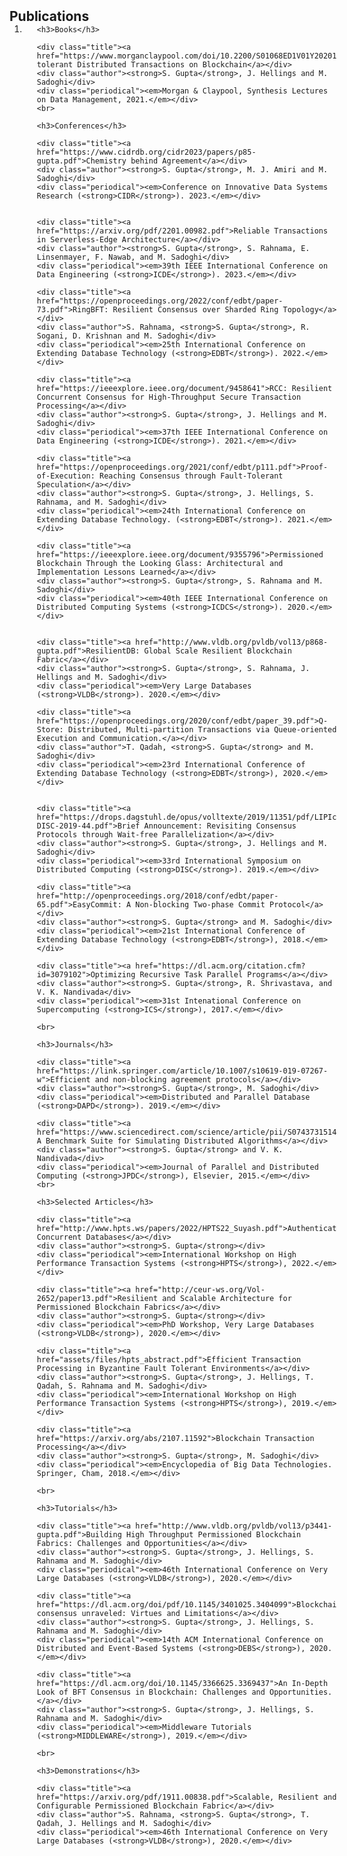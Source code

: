<h2 id="publications" style="margin: 2px 0px -15px;">Publications</h2>

<div class="publications">
<ol class="bibliography">

<li>
<div class="pub-row">

  <!--
  <div class="col-sm-3 abbr" style="position: relative;padding-right: 15px;padding-left: 15px;">
    <img src="assets/img/teaser_example.png" class="teaser img-fluid z-depth-1">
    <abbr class="badge">CVPR</abbr>
  </div>
  -->

  <div class="col-sm-9" style="position: relative;width: 100%;padding-right: 15px;padding-left: 20px;">

    <h3>Books</h3>

	<div class="title"><a href="https://www.morganclaypool.com/doi/10.2200/S01068ED1V01Y202012DTM065">Fault-tolerant Distributed Transactions on Blockchain</a></div>
	<div class="author"><strong>S. Gupta</strong>, J. Hellings and M. Sadoghi</div>
	<div class="periodical"><em>Morgan & Claypool, Synthesis Lectures on Data Management, 2021.</em></div>
    <br>

    <h3>Conferences</h3>

	<div class="title"><a href="https://www.cidrdb.org/cidr2023/papers/p85-gupta.pdf">Chemistry behind Agreement</a></div>
	<div class="author"><strong>S. Gupta</strong>, M. J. Amiri and M. Sadoghi</div>
	<div class="periodical"><em>Conference on Innovative Data Systems Research (<strong>CIDR</strong>). 2023.</em></div>


	<div class="title"><a href="https://arxiv.org/pdf/2201.00982.pdf">Reliable Transactions in Serverless-Edge Architecture</a></div>
	<div class="author"><strong>S. Gupta</strong>, S. Rahnama, E. Linsenmayer, F. Nawab, and M. Sadoghi</div> 
	<div class="periodical"><em>39th IEEE International Conference on Data Engineering (<strong>ICDE</strong>). 2023.</em></div>

	<div class="title"><a href="https://openproceedings.org/2022/conf/edbt/paper-73.pdf">RingBFT: Resilient Consensus over Sharded Ring Topology</a></div>
	<div class="author">S. Rahnama, <strong>S. Gupta</strong>, R. Sogani, D. Krishnan and M. Sadoghi</div> 
	<div class="periodical"><em>25th International Conference on Extending Database Technology (<strong>EDBT</strong>). 2022.</em></div>

	<div class="title"><a href="https://ieeexplore.ieee.org/document/9458641">RCC: Resilient Concurrent Consensus for High-Throughput Secure Transaction Processing</a></div>
	<div class="author"><strong>S. Gupta</strong>, J. Hellings and M. Sadoghi</div> 
	<div class="periodical"><em>37th IEEE International Conference on Data Engineering (<strong>ICDE</strong>). 2021.</em></div>

	<div class="title"><a href="https://openproceedings.org/2021/conf/edbt/p111.pdf">Proof-of-Execution: Reaching Consensus through Fault-Tolerant Speculation</a></div>
	<div class="author"><strong>S. Gupta</strong>, J. Hellings, S. Rahnama, and M. Sadoghi</div> 
	<div class="periodical"><em>24th International Conference on Extending Database Technology. (<strong>EDBT</strong>). 2021.</em></div>

	<div class="title"><a href="https://ieeexplore.ieee.org/document/9355796">Permissioned Blockchain Through the Looking Glass: Architectural and Implementation Lessons Learned</a></div>
	<div class="author"><strong>S. Gupta</strong>, S. Rahnama and M. Sadoghi</div> 
	<div class="periodical"><em>40th IEEE International Conference on Distributed Computing Systems (<strong>ICDCS</strong>). 2020.</em></div>


	<div class="title"><a href="http://www.vldb.org/pvldb/vol13/p868-gupta.pdf">ResilientDB: Global Scale Resilient Blockchain Fabric</a></div>
	<div class="author"><strong>S. Gupta</strong>, S. Rahnama, J. Hellings and M. Sadoghi</div>  
	<div class="periodical"><em>Very Large Databases (<strong>VLDB</strong>). 2020.</em></div>

	<div class="title"><a href="https://openproceedings.org/2020/conf/edbt/paper_39.pdf">Q-Store: Distributed, Multi-partition Transactions via Queue-oriented Execution and Communication.</a></div>
	<div class="author">T. Qadah, <strong>S. Gupta</strong> and M. Sadoghi</div>  
	<div class="periodical"><em>23rd International Conference of Extending Database Technology (<strong>EDBT</strong>), 2020.</em></div>


	<div class="title"><a href="https://drops.dagstuhl.de/opus/volltexte/2019/11351/pdf/LIPIcs-DISC-2019-44.pdf">Brief Announcement: Revisiting Consensus Protocols through Wait-free Parallelization</a></div>
	<div class="author"><strong>S. Gupta</strong>, J. Hellings and M. Sadoghi</div>  
	<div class="periodical"><em>33rd International Symposium on Distributed Computing (<strong>DISC</strong>). 2019.</em></div>

	<div class="title"><a href="http://openproceedings.org/2018/conf/edbt/paper-65.pdf">EasyCommit: A Non-blocking Two-phase Commit Protocol</a></div>
	<div class="author"><strong>S. Gupta</strong> and M. Sadoghi</div> 
	<div class="periodical"><em>21st International Conference of Extending Database Technology (<strong>EDBT</strong>), 2018.</em></div>

	<div class="title"><a href="https://dl.acm.org/citation.cfm?id=3079102">Optimizing Recursive Task Parallel Programs</a></div>
	<div class="author"><strong>S. Gupta</strong>, R. Shrivastava, and V. K. Nandivada</div> 
	<div class="periodical"><em>31st Intenational Conference on Supercomputing (<strong>ICS</strong>), 2017.</em></div> 

    <br>

    <h3>Journals</h3>

	<div class="title"><a href="https://link.springer.com/article/10.1007/s10619-019-07267-w">Efficient and non-blocking agreement protocols</a></div>
	<div class="author"><strong>S. Gupta</strong>, M. Sadoghi</div>  
	<div class="periodical"><em>Distributed and Parallel Database (<strong>DAPD</strong>). 2019.</em></div>

	<div class="title"><a href="https://www.sciencedirect.com/science/article/pii/S0743731514002032">IMSuite: A Benchmark Suite for Simulating Distributed Algorithms</a></div>
	<div class="author"><strong>S. Gupta</strong> and V. K. Nandivada</div> 
	<div class="periodical"><em>Journal of Parallel and Distributed Computing (<strong>JPDC</strong>), Elsevier, 2015.</em></div> 
    <br>

    <h3>Selected Articles</h3>

	<div class="title"><a href="http://www.hpts.ws/papers/2022/HPTS22_Suyash.pdf">Authenticated Concurrent Databases</a></div>
	<div class="author"><strong>S. Gupta</strong></div> 
	<div class="periodical"><em>International Workshop on High Performance Transaction Systems (<strong>HPTS</strong>), 2022.</em></div>

	<div class="title"><a href="http://ceur-ws.org/Vol-2652/paper13.pdf">Resilient and Scalable Architecture for Permissioned Blockchain Fabrics</a></div>
	<div class="author"><strong>S. Gupta</strong></div> 
	<div class="periodical"><em>PhD Workshop, Very Large Databases (<strong>VLDB</strong>), 2020.</em></div>

	<div class="title"><a href="assets/files/hpts_abstract.pdf">Efficient Transaction Processing in Byzantine Fault Tolerant Environments</a></div>
	<div class="author"><strong>S. Gupta</strong>, J. Hellings, T. Qadah, S. Rahnama and M. Sadoghi</div> 
	<div class="periodical"><em>International Workshop on High Performance Transaction Systems (<strong>HPTS</strong>), 2019.</em></div>
	
	<div class="title"><a href="https://arxiv.org/abs/2107.11592">Blockchain Transaction Processing</a></div>
	<div class="author"><strong>S. Gupta</strong>, M. Sadoghi</div> 
	<div class="periodical"><em>Encyclopedia of Big Data Technologies. Springer, Cham, 2018.</em></div>

    <br>

    <h3>Tutorials</h3>

	<div class="title"><a href="http://www.vldb.org/pvldb/vol13/p3441-gupta.pdf">Building High Throughput Permissioned Blockchain Fabrics: Challenges and Opportunities</a></div>
	<div class="author"><strong>S. Gupta</strong>, J. Hellings, S. Rahnama and M. Sadoghi</div> 
	<div class="periodical"><em>46th International Conference on Very Large Databases (<strong>VLDB</strong>), 2020.</em></div>

	<div class="title"><a href="https://dl.acm.org/doi/pdf/10.1145/3401025.3404099">Blockchain consensus unraveled: Virtues and Limitations</a></div>
	<div class="author"><strong>S. Gupta</strong>, J. Hellings, S. Rahnama and M. Sadoghi</div> 
	<div class="periodical"><em>14th ACM International Conference on Distributed and Event-Based Systems (<strong>DEBS</strong>), 2020.</em></div>

	<div class="title"><a href="https://dl.acm.org/doi/10.1145/3366625.3369437">An In-Depth Look of BFT Consensus in Blockchain: Challenges and Opportunities.</a></div>
	<div class="author"><strong>S. Gupta</strong>, J. Hellings, S. Rahnama and M. Sadoghi</div> 
	<div class="periodical"><em>Middleware Tutorials (<strong>MIDDLEWARE</strong>), 2019.</em></div>

    <br>

    <h3>Demonstrations</h3>
	
	<div class="title"><a href="https://arxiv.org/pdf/1911.00838.pdf">Scalable, Resilient and Configurable Permissioned Blockchain Fabric</a></div>
	<div class="author">S. Rahnama, <strong>S. Gupta</strong>, T. Qadah, J. Hellings and M. Sadoghi</div> 
	<div class="periodical"><em>46th International Conference on Very Large Databases (<strong>VLDB</strong>), 2020.</em></div>


  </div>
</div>
</li>
  
<br>

</ol>
</div>
